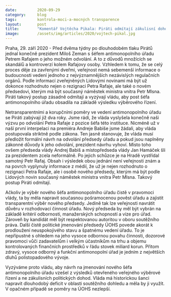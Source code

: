 ```yaml
---
date:         2020-09-29
category:     blog
tags:         kontrola-moci-a-mocných transparence
layout:       post
title:        "Komentář Vojtěcha Pikala: Piráti odmítají zákulisní dohody ohledně nového šéfa antimonopolního úřadu. Žádají vládu o otevřené výběrové řízení"
image:        /assets/img/articles/2020/vojtech-pikal.jpg
---
```



Praha, 29. září 2020 - Před dvěma týdny po dlouhodobém tlaku Pirátů jednal konečně prezident Miloš Zeman s šéfem antimonopolního úřadu Petrem Rafajem o jeho možném odvolání. A to z důvodů množících se skandálů a kontroverzí kolem Rafajovy osoby. Vzhledem k tomu, že se celý proces děje za zavřenými dveřmi, veřejnost nemá sebemenší informace o budoucnosti vedení jednoho z nejvýznamnějších nezávislých regulačních orgánů. Podle informací zveřejněných Lidovými novinami má být už dokonce rozhodnuto nejen o rezignaci Petra Rafaje, ale také o novém předsedovi, kterým má být současný náměstek ministra vnitra Petr Mlsna. Piráti takový postup zásadně odmítají a vyzývají vládu, aby post šéfa antimonopolního úřadu obsadila na základě výsledku výběrového řízení.

Netransparentními a korupčními poměry ve vedení antimonopolního úřadu se Piráti zabývají již dva roky. Jsme rádi, že vláda vyslyšela konečně naši výzvu po odvolání Petra Rafaje z pozice šéfa této instituce. Nicméně už v naší první interpelaci na premiéra Andreje Babiše jsme žádali, aby vláda postupovala striktně podle zákona. Ten jasně stanovuje, že vláda musí předložit formální návrh na odvolání předsedy úřadu a pokud jsou naplněny zákonné důvody k jeho odvolání, prezident návrhu vyhoví. Místo toho ovšem předseda vlády Andrej Babiš a místopředseda vlády Jan Hamáček šli za prezidentem zcela neformálně. Po jejich schůzce je na Hradě vystřídal samotný Petr Rafaj. Obsah i výsledek obou jednání není veřejnosti znám a na povrch vyplynuly informace z médií, že už je nejen rozhodnuto o rezignaci Petra Rafaje, ale i osobě nového předsedy, kterým má být podle Lidových novin současný náměstek ministra vnitra Petr Mlsna. Takový postup Piráti odmítají.

Ačkoliv je výběr nového šéfa antimonopolního úřadu čistě v pravomoci vlády, ta by měla napravit současnou pošramocenou pověst úřadu a zajistit transparentní výběr nového předsedy. Jedině tak lze veřejnosti navrátit důvěru v rozhodovací činnost úřadu. Nový předseda by měl být vybrán na základě kritérií odbornosti, manažerských schopností a vize pro úřad. Zároveň by kandidát měl být respektovanou autoritou v oboru soutěžního práva. Další čistě politické jmenování předsedy ÚOHS povede akorát  k prodloužení neuspokojivého stavu a špatnému vedení úřadu. To je nepřípustné s ohledem na jeho vysoce odbornou povahu činnosti, dozorové pravomoci vůči zadavatelům i velkým účastníkům na trhu a objemu kontrolovaných finančních prostředků v řádu stovek miliard korun. Přitom zdravý, vysoce odborný a funkční antimonopolní úřad je jedním z největších dluhů polistopadového vývoje.

Vyzýváme proto vládu, aby návrh na jmenování nového šéfa antimonopolního úřadu vzešel z výsledků otevřeného veřejného výběrové řízení a ne zákulisních politických dohod. Vláda má historickou šanci napravit dlouhodobý deficit v oblasti soutěžního dohledu a měla by ji využít. V opačném případě se poměry na ÚOHS nezlepší.
